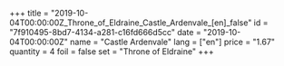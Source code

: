 +++
title = "2019-10-04T00:00:00Z_Throne_of_Eldraine_Castle_Ardenvale_[en]_false"
id = "7f910495-8bd7-4134-a281-c16fd666d5cc"
date = "2019-10-04T00:00:00Z"
name = "Castle Ardenvale"
lang = ["en"]
price = "1.67"
quantity = 4
foil = false
set = "Throne of Eldraine"
+++

